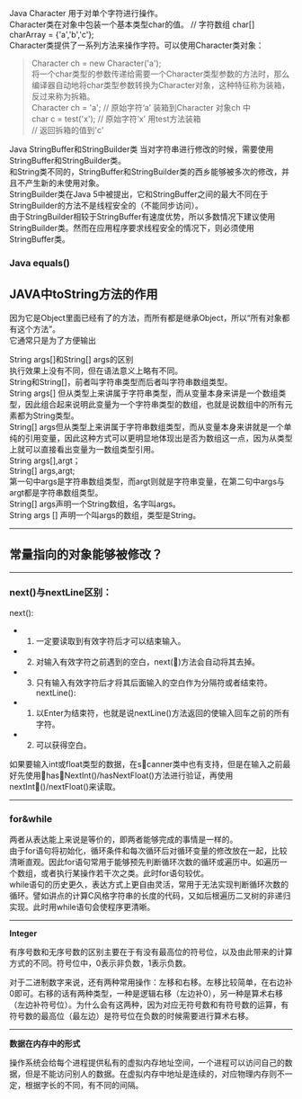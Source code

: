 Java Character 用于对单个字符进行操作。  
Character类在对象中包装一个基本类型char的值。
// 字符数组 
char[] charArray = {'a','b','c'};  
Character类提供了一系列方法来操作字符。可以使用Character类对象：  
> Character ch = new Character('a');  
将一个char类型的参数传递给需要一个Character类型参数的方法时，那么编译器自动地将char类型参数转换为Character对象，这种特征称为装箱，反过来称为拆箱。  
Character ch = 'a'; // 原始字符‘a’ 装箱到Character 对象ch 中  
char c = test('x');
// 原始字符‘x’ 用test方法装箱  
// 返回拆箱的值到'c' 

Java StringBuffer和StringBuilder类 
当对字符串进行修改的时候，需要使用StringBuffer和StringBuilder类。  
和String类不同的，StringBuffer和StringBuilder类的西乡能够被多次的修改，并且不产生新的未使用对象。  
StringBuilder类在Java 5中被提出，它和StringBuffer之间的最大不同在于StringBuilder的方法不是线程安全的（不能同步访问）。  
由于StringBuilder相较于StringBuffer有速度优势，所以多数情况下建议使用StringBuilder类。然而在应用程序要求线程安全的情况下，则必须使用StringBuffer类。

### Java equals()  

 

## JAVA中toString方法的作用  
因为它是Object里面已经有了的方法，而所有都是继承Object，所以“所有对象都有这个方法”。  
它通常只是为了方便输出  


String args[]和String[] args的区别  
执行效果上没有不同，但在语法意义上略有不同。  
String和String[]，前者叫字符串类型而后者叫字符串数组类型。  
String args[] 但从类型上来讲属于字符串类型，而从变量本身来讲是一个数组类型，因此组合起来说明此变量为一个字符串类型的数组，也就是说数组中的所有元素都为String类型。  
String[] args但从类型上来讲属于字符串数组类型，而从变量本身来讲就是一个单纯的引用变量，因此这种方式可以更明显地体现出是否为数组这一点，因为从类型上就可以直接看出变量为一数组类型引用。  
String args[],argt；  
String[] args,argt;  
第一句中args是字符串数组类型，而argt则就是字符串变量，在第二句中args与argt都是字符串数组类型。  
String[] args声明一个String数组，名字叫args。  
String args [] 声明一个叫args的数组，类型是String。  
***

## 常量指向的对象能够被修改？  







***


### next()与nextLine区别：   
next():  
* 1. 一定要读取到有效字符后才可以结束输入。  
* 2. 对输入有效字符之前遇到的空白，next()方法会自动将其去掉。  
* 3. 只有输入有效字符后才将其后面输入的空白作为分隔符或者结束符。  
nextLine():  
* 1. 以Enter为结束符，也就是说nextLine()方法返回的使输入回车之前的所有字符。  
* 2. 可以获得空白。  

如果要输入int或float类型的数据，在scanner类中也有支持，但是在输入之前最好先使用hasNextInt()/hasNextFloat()方法进行验证，再使用nextInt()/nextFloat()来读取。


***

### for&while  
两者从表达能上来说是等价的，即两者能够完成的事情是一样的。  
由于for语句将初始化，循环条件和每次循环后对循环变量的修改放在一起，比较清晰直观。因此for语句常用于能够预先判断循环次数的循环或遍历中。如遍历一个数组，或者执行某操作若干次之类。此时for语句较优。  
while语句的历史更久，表达方式上更自由灵活，常用于无法实现判断循环次数的循环。譬如讲点的计算C风格字符串的长度的代码，又如后根遍历二叉树的非递归实现。此时用while语句会使程序更清晰。  

***  

**Integer**

有序号数和无序号数的区别主要在于有没有最高位的符号位，以及由此带来的计算方式的不同。符号位中，0表示非负数，1表示负数。  

对于二进制数字来说，还有两种常用操作：左移和右移。左移比较简单，在右边补0即可。右移的话有两种类型，一种是逻辑右移（左边补0），另一种是算术右移（左边补符号位）。为什么会有这两种，因为对应无符号数和有符号数的运算，有符号数的最高位（最左边）是符号位在负数的时候需要进行算术右移。   

****
**数据在内存中的形式**

操作系统会给每个进程提供私有的虚拟内存地址空间，一个进程可以访问自己的数据，但是不能访问别人的数据。在虚拟内存中地址是连续的，对应物理内存则不一定，根据字长的不同，有不同的间隔。  

